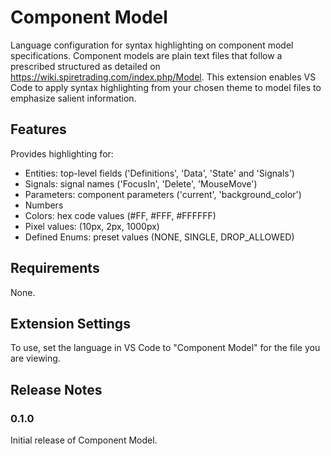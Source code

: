 # Component Model

Language configuration for syntax highlighting on component model specifications.
Component models are plain text files that follow a prescribed structured as
detailed on https://wiki.spiretrading.com/index.php/Model. This extension enables
VS Code to apply syntax highlighting from your chosen theme to model files to
emphasize salient information.

## Features

Provides highlighting for:

- Entities: top-level fields ('Definitions', 'Data', 'State' and 'Signals')
- Signals: signal names ('FocusIn', 'Delete', 'MouseMove')
- Parameters: component parameters ('current', 'background_color')
- Numbers
- Colors: hex code values (#FF, #FFF, #FFFFFF)
- Pixel values: (10px, 2px, 1000px)
- Defined Enums: preset values (NONE, SINGLE, DROP_ALLOWED)

## Requirements

None.

## Extension Settings

To use, set the language in VS Code to "Component Model" for the file you are
viewing.

## Release Notes

### 0.1.0

Initial release of Component Model.
